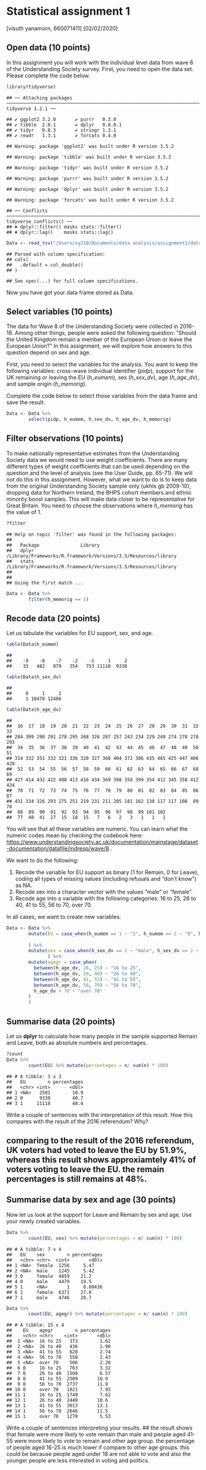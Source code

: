Statistical assignment 1
================
\[visuth yanamorn, 660071411\]
\[02/02/2020\]

## Open data (10 points)

In this assignment you will work with the individual level data from
wave 8 of the Understanding Society survey. First, you need to open the
data set. Please complete the code
    below.

``` r
library(tidyverse)
```

    ## ── Attaching packages ──────────────────────────────────────────────────────────────────────── tidyverse 1.2.1 ──

    ## ✔ ggplot2 3.2.0       ✔ purrr   0.3.0  
    ## ✔ tibble  2.0.1       ✔ dplyr   0.8.0.1
    ## ✔ tidyr   0.8.3       ✔ stringr 1.3.1  
    ## ✔ readr   1.3.1       ✔ forcats 0.4.0

    ## Warning: package 'ggplot2' was built under R version 3.5.2

    ## Warning: package 'tibble' was built under R version 3.5.2

    ## Warning: package 'tidyr' was built under R version 3.5.2

    ## Warning: package 'purrr' was built under R version 3.5.2

    ## Warning: package 'dplyr' was built under R version 3.5.2

    ## Warning: package 'forcats' was built under R version 3.5.2

    ## ── Conflicts ─────────────────────────────────────────────────────────────────────────── tidyverse_conflicts() ──
    ## ✖ dplyr::filter() masks stats::filter()
    ## ✖ dplyr::lag()    masks stats::lag()

``` r
Data <- read_tsv("/Users/vy210/Documents/data analysis/assignment1/data/UKDA-6614-tab/tab/ukhls_w8/h_indresp.tab")
```

    ## Parsed with column specification:
    ## cols(
    ##   .default = col_double()
    ## )

    ## See spec(...) for full column specifications.

Now you have got your data frame stored as Data.

## Select variables (10 points)

The data for Wave 8 of the Understanding Society were collected in
2016-18. Among other things, people were asked the following question:
“Should the United Kingdom remain a member of the European Union or
leave the European Union?” In this assignment, we will explore how
answers to this question depend on sex and age.

First, you need to select the variables for the analysis. You want to
keep the following variables: cross-wave individual identifier (*pidp*),
support for the UK remaining or leaving the EU (*h\_eumem*), sex
(*h\_sex\_dv*), age (*h\_age\_dv*), and sample origin (*h\_memorig*).

Complete the code below to select those variables from the data frame
and save the result.

``` r
Data <- Data %>%
        select(pidp, h_eumem, h_sex_dv, h_age_dv, h_memorig)
```

## Filter observations (10 points)

To make nationally representative estimates from the Understanding
Society data we would need to use weight coefficients. There are many
different types of weight coefficients that can be used depending on the
question and the level of analysis (see the User Guide, pp. 65-71). We
will not do this in this assignment. However, what we want to do is to
keep data from the original Understanding Society sample only (ukhls gb
2009-10), dropping data for Northern Ireland, the BHPS cohort members
and ethnic minority boost samples. This will make data closer to be
representative for Great Britain. You need to choose the observations
where *h\_memorig* has the value of 1.

``` r
?filter
```

    ## Help on topic 'filter' was found in the following packages:
    ## 
    ##   Package               Library
    ##   dplyr                 /Library/Frameworks/R.framework/Versions/3.5/Resources/library
    ##   stats                 /Library/Frameworks/R.framework/Versions/3.5/Resources/library
    ## 
    ## 
    ## Using the first match ...

``` r
Data <- Data %>%
        filter(h_memorig == 1)
```

## Recode data (20 points)

Let us tabulate the variables for EU support, sex, and age.

``` r
table(Data$h_eumem)
```

    ## 
    ##    -9    -8    -7    -2    -1     1     2 
    ##    33   482   879   354   753 11118  9338

``` r
table(Data$h_sex_dv)
```

    ## 
    ##     0     1     2 
    ##     1 10470 12486

``` r
table(Data$h_age_dv)
```

    ## 
    ##  16  17  18  19  20  21  22  23  24  25  26  27  28  29  30  31  32  33 
    ## 284 309 290 291 278 295 268 326 287 257 243 234 229 249 274 278 278 293 
    ##  34  35  36  37  38  39  40  41  42  43  44  45  46  47  48  49  50  51 
    ## 314 332 351 332 321 336 320 327 368 404 372 386 435 465 425 447 406 420 
    ##  52  53  54  55  56  57  58  59  60  61  62  63  64  65  66  67  68  69 
    ## 427 414 432 422 408 413 416 434 369 398 358 399 354 412 345 358 412 434 
    ##  70  71  72  73  74  75  76  77  78  79  80  81  82  83  84  85  86  87 
    ## 431 334 326 293 275 251 219 231 211 205 181 162 138 117 117 108  89  78 
    ##  88  89  90  91  92  93  94  95  96  97  98  99 101 102 
    ##  77  48  41  27  15  18  15   7   6   2   3   1   1   1

You will see that all these variables are numeric. You can learn what
the numeric codes mean by checking the codebook here:
<https://www.understandingsociety.ac.uk/documentation/mainstage/dataset-documentation/datafile/indresp/wave/8>
.

We want to do the following:

1)  Recode the variable for EU support as binary (1 for Remain, 0 for
    Leave), coding all types of missing values (including refusals and
    “don’t know”) as NA.
2)  Recode sex into a character vector with the values “male” or
    “female”.
3)  Recode age into a variable with the following categories: 16 to 25,
    26 to 40, 41 to 55, 56 to 70, over 70.

In all cases, we want to create new variables.

``` r
Data <- Data %>%
        mutate(EU = case_when(h_eumem == 1 ~ "1", h_eumem == 2 ~ "0", h_eumem < 1 ~ NA_character_)
      
        ) %>%
        mutate(sex = case_when(h_sex_dv == 1 ~ "male", h_sex_dv == 2 ~ "female", h_sex_dv == 0 ~ NA_character_)
               ) %>%
        mutate(agegr = case_when(
          between(h_age_dv, 16, 25) ~ "16 to 25",
          between(h_age_dv, 26, 40) ~ "26 to 40",
          between(h_age_dv, 41, 55) ~ "41 to 55",
          between(h_age_dv, 56, 70) ~ "56 to 70",
          h_age_dv > 70 ~ "over 70"
        )
        )
```

## Summarise data (20 points)

Let us **dplyr** to calculate how many people in the sample supported
Remain and Leave, both as absolute numbers and percentages.

``` r
?count
Data %>%
        count(EU) %>% mutate(percentages = n/ sum(n) * 100)
```

    ## # A tibble: 3 x 3
    ##   EU        n percentages
    ##   <chr> <int>       <dbl>
    ## 1 <NA>   2501        10.9
    ## 2 0      9338        40.7
    ## 3 1     11118        48.4

Write a couple of sentences with the interpretation of this result. How
this compares with the result of the 2016 referendum?
Why?

## comparing to the result of the 2016 referendum, UK voters had voted to leave the EU by 51.9%, whereas this result shows approxiamtely 41% of voters voting to leave the EU. the remain percentages is still remains at 48%.

## Summarise data by sex and age (30 points)

Now let us look at the support for Leave and Remain by sex and age. Use
your newly created variables.

``` r
Data %>%
        count(EU, sex) %>% mutate(percentages = n/ sum(n) * 100)
```

    ## # A tibble: 7 x 4
    ##   EU    sex        n percentages
    ##   <chr> <chr>  <int>       <dbl>
    ## 1 <NA>  female  1256     5.47   
    ## 2 <NA>  male    1245     5.42   
    ## 3 0     female  4859    21.2    
    ## 4 0     male    4479    19.5    
    ## 5 1     <NA>       1     0.00436
    ## 6 1     female  6371    27.8    
    ## 7 1     male    4746    20.7

``` r
Data %>%
        count(EU, agegr) %>% mutate(percentages = n/ sum(n) * 100)
```

    ## # A tibble: 15 x 4
    ##    EU    agegr        n percentages
    ##    <chr> <chr>    <int>       <dbl>
    ##  1 <NA>  16 to 25   373        1.62
    ##  2 <NA>  26 to 40   436        1.90
    ##  3 <NA>  41 to 55   628        2.74
    ##  4 <NA>  56 to 70   558        2.43
    ##  5 <NA>  over 70    506        2.20
    ##  6 0     16 to 25   763        3.32
    ##  7 0     26 to 40  1508        6.57
    ##  8 0     41 to 55  2509       10.9 
    ##  9 0     56 to 70  2737       11.9 
    ## 10 0     over 70   1821        7.93
    ## 11 1     16 to 25  1749        7.62
    ## 12 1     26 to 40  2440       10.6 
    ## 13 1     41 to 55  3013       13.1 
    ## 14 1     56 to 70  2646       11.5 
    ## 15 1     over 70   1270        5.53

Write a couple of sentences interpreting your results. \#\# the result
shows that female were more likely to vote remain than male and people
aged 41-55 were more likely to vote to remain and other age group. the
percentage of people aged 16-25 is much lower if compare to other age
groups. this could be because people aged under 18 are not able to vote
and also the younger people are less interested in voting and politics.
